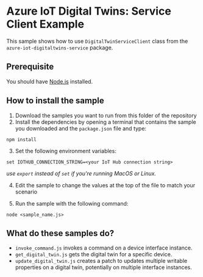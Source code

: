 # Azure IoT Digital Twins: Service Client Example

This sample shows how to use `DigitalTwinServiceClient` class from the `azure-iot-digitaltwins-service` package.

## Prerequisite

You should have [Node.js](https://nodejs.org/en/) installed.

## How to install the sample

1. Download the samples you want to run from this folder of the repository
2. Install the dependencies by opening a terminal that contains the sample you downloaded and the `package.json` file and type:

```shell
npm install
```

3. Set the following environment variables:

```shell
set IOTHUB_CONNECTION_STRING=<your IoT Hub connection string>
```

*use `export` instead of `set` if you're running MacOS or Linux.*

4. Edit the sample to change the values at the top of the  file to match your scenario

5. Run the sample with the following command:

```shell
node <sample_name.js>
```

## What do these samples do?

- `invoke_command.js` invokes a command on a device interface instance.
- `get_digital_twin.js` gets the digital twin for a specific device.
- `update_digital_twin.js` creates a patch to updates multiple writable properties on a digital twin, potentially on multiple interface instances.
